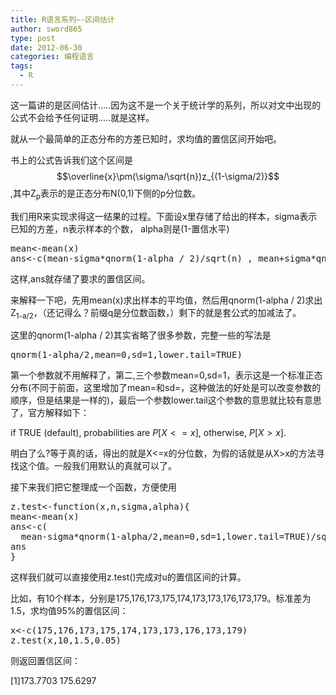 ```yaml
---
title: R语言系列—-区间估计
author: sword865
type: post
date: 2012-06-30
categories: 编程语言
tags:
  - R
---
```

这一篇讲的是区间估计…..因为这不是一个关于统计学的系列，所以对文中出现的公式不会给予任何证明…..就是这样。

就从一个最简单的正态分布的方差已知时，求均值的置信区间开始吧。

书上的公式告诉我们这个区间是 $$\overline{x}\pm(\sigma/\sqrt{n})z_{(1-\sigma/2)}$$ ,其中Z<sub>p</sub>表示的是正态分布N(0,1)下侧的p分位数。

我们用R来实现求得这一结果的过程。下面设x里存储了给出的样本，sigma表示已知的方差，n表示样本的个数， alpha则是(1-置信水平)

<pre class="lang:r decode:true">mean&lt;-mean(x)
ans&lt;-c(mean-sigma*qnorm(1-alpha / 2)/sqrt(n) , mean+sigma*qnorm(1-alpha / 2)/sqrt(n))
</pre>

这样,ans就存储了要求的置信区间。

来解释一下吧，先用mean(x)求出样本的平均值，然后用qnorm(1-alpha / 2)求出Z<sub>1-a/2</sub>，（还记得么？前缀q是分位数函数，）剩下的就是套公式的加减法了。

这里的qnorm(1-alpha / 2)其实省略了很多参数，完整一些的写法是

<pre class="lang:r decode:true">qnorm(1-alpha/2,mean=0,sd=1,lower.tail=TRUE)</pre>

第一个参数就不用解释了，第二,三个参数mean=0,sd=1，表示这是一个标准正态分布(不同于前面，这里增加了mean=和sd=，这种做法的好处是可以改变参数的顺序，但是结果是一样的)，最后一个参数lower.tail这个参数的意思就比较有意思了，官方解释如下：

 if TRUE (default), probabilities are $P[X <= x]$, otherwise, $P[X > x]$.

明白了么?等于真的话，得出的就是X<=x的分位数，为假的话就是从X>x的方法寻找这个值。一般我们用默认的真就可以了。

接下来我们把它整理成一个函数，方便使用

<pre class="lang:r decode:true">z.test&lt;-function(x,n,sigma,alpha){
mean&lt;-mean(x)
ans&lt;-c(
  mean-sigma*qnorm(1-alpha/2,mean=0,sd=1,lower.tail=TRUE)/sqrt(n),mean+sigma*qnorm(1-alpha/2,mean=0,sd=1,lower.tail=TRUE)/sqrt(n))
ans
}</pre>

这样我们就可以直接使用z.test()完成对u的置信区间的计算。

比如，有10个样本，分别是175,176,173,175,174,173,173,176,173,179。标准差为1.5，求均值95%的置信区间：

<pre class="lang:r decode:true  ">x&lt;-c(175,176,173,175,174,173,173,176,173,179)
z.test(x,10,1.5,0.05)</pre>

则返回置信区间：

[1]173.7703 175.6297


